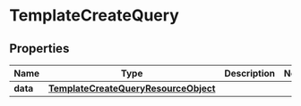 # TemplateCreateQuery

## Properties
Name | Type | Description | Notes
------------ | ------------- | ------------- | -------------
**data** | [**TemplateCreateQueryResourceObject**](TemplateCreateQueryResourceObject.md) |  | 
